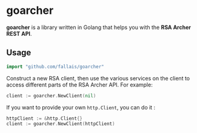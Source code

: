 # goarcher

**goarcher** is a library written in Golang that helps you with the **RSA Archer REST API**.

## Usage

```go
import "github.com/fallais/goarcher"
```

Construct a new RSA client, then use the various services on the client to access different parts of the RSA Archer API. For example:

```go
client := goarcher.NewClient(nil)
```

If you want to provide your own `http.Client`, you can do it :

```go
httpClient := &http.Client{}
client := goarcher.NewClient(httpClient)
```
